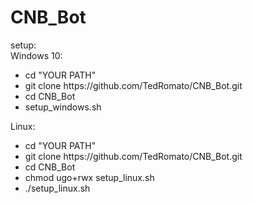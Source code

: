 # CNB_Bot
setup:<br>
Windows 10:<br>
<ul>
  <li>cd "YOUR PATH"<br></li>
  <li>git clone https://github.com/TedRomato/CNB_Bot.git<br></li>
  <li>cd CNB_Bot<br></li>
  <li>setup_windows.sh<br></li>
</ul>

Linux:<br>
<ul>
  <li>cd "YOUR PATH"<br></li>
  <li>git clone https://github.com/TedRomato/CNB_Bot.git<br></li>
  <li>cd CNB_Bot<br></li>
  <li>chmod ugo+rwx setup_linux.sh</li>
  <li>./setup_linux.sh<br></li>
</ul>
